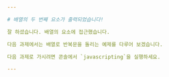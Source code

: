 ```yaml
---

# 배열의 두 번째 요소가 출력되었습니다!

잘 하셨습니다. 배열의 요소에 접근했습니다.

다음 과제에서는 배열로 반복문을 돌리는 예제를 다루어 보겠습니다.

다음 과제로 가시려면 콘솔에서 `javascripting`을 실행하세요.

---
```


